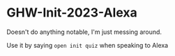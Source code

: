 # GHW-Init-2023-Alexa
Doesn't do anything notable, I'm just messing around.

Use it by saying `open init quiz` when speaking to Alexa
